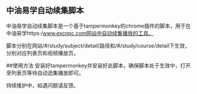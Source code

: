 ## 中油易学自动续集脚本
中油易学自动续集脚本是一个基于tampermonkey的chrome插件的脚本，用于在中油易学https:/www.excnpc.com网站中自动续集播放的工具。

脚本分别在网站/#/study/subject/detail/路径和/#/study/course/detail下生效，分别对应列表页和视频播放页。

##使用方法
安装好tampermonkey并安装好此脚本，确保脚本处于生效中，打开至列表页等待自动选集播放即可。

持续维护中，如遇问题请反馈。